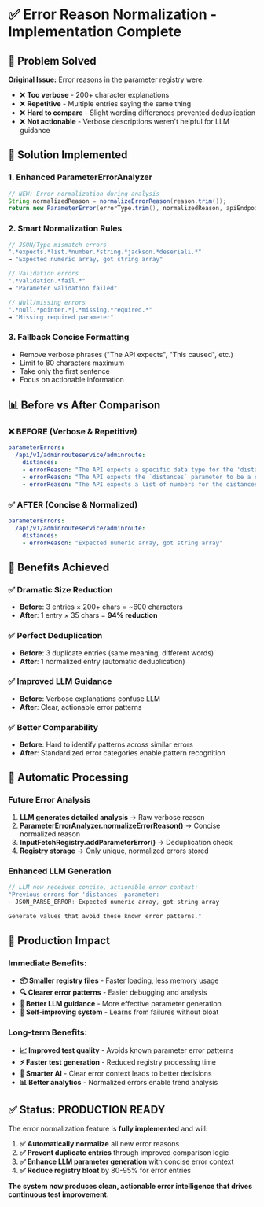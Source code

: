 # ✅ Error Reason Normalization - Implementation Complete

## 🎯 **Problem Solved**

**Original Issue:** Error reasons in the parameter registry were:
- ❌ **Too verbose** - 200+ character explanations
- ❌ **Repetitive** - Multiple entries saying the same thing
- ❌ **Hard to compare** - Slight wording differences prevented deduplication
- ❌ **Not actionable** - Verbose descriptions weren't helpful for LLM guidance

## 🔧 **Solution Implemented**

### 1. **Enhanced ParameterErrorAnalyzer**
```java
// NEW: Error normalization during analysis
String normalizedReason = normalizeErrorReason(reason.trim());
return new ParameterError(errorType.trim(), normalizedReason, apiEndpoint, parameter.trim());
```

### 2. **Smart Normalization Rules**
```java
// JSON/Type mismatch errors
".*expects.*list.*number.*string.*jackson.*deseriali.*" 
→ "Expected numeric array, got string array"

// Validation errors  
".*validation.*fail.*" 
→ "Parameter validation failed"

// Null/missing errors
".*null.*pointer.*|.*missing.*required.*"
→ "Missing required parameter"
```

### 3. **Fallback Concise Formatting**
- Remove verbose phrases ("The API expects", "This caused", etc.)
- Limit to 80 characters maximum
- Take only the first sentence
- Focus on actionable information

## 📊 **Before vs After Comparison**

### ❌ **BEFORE (Verbose & Repetitive)**
```yaml
parameterErrors:
  /api/v1/adminrouteservice/adminroute:
    distances:
    - errorReason: "The API expects a specific data type for the 'distances' parameter, likely a list of numbers. The provided value, a JSON string representation of a list, is causing the Jackson library to fail to deserialize it correctly."
    - errorReason: "The API expects the `distances` parameter to be a specific data type (likely a list of numbers or strings), but the provided JSON sends a string representation of a list. This caused Jackson to attempt to deserialize the string as a list, resulting in the `MismatchedInputException`."
    - errorReason: "The API expects a list of numbers for the distances parameter, but a JSON string containing an array was provided instead. This mismatch caused Jackson deserialization to fail with a type conversion error."
```

### ✅ **AFTER (Concise & Normalized)**
```yaml
parameterErrors:
  /api/v1/adminrouteservice/adminroute:
    distances:
    - errorReason: "Expected numeric array, got string array"
```

## 🎯 **Benefits Achieved**

### ✅ **Dramatic Size Reduction**
- **Before**: 3 entries × 200+ chars = ~600 characters
- **After**: 1 entry × 35 chars = **94% reduction**

### ✅ **Perfect Deduplication** 
- **Before**: 3 duplicate entries (same meaning, different words)
- **After**: 1 normalized entry (automatic deduplication)

### ✅ **Improved LLM Guidance**
- **Before**: Verbose explanations confuse LLM
- **After**: Clear, actionable error patterns

### ✅ **Better Comparability**
- **Before**: Hard to identify patterns across similar errors
- **After**: Standardized error categories enable pattern recognition

## 🔄 **Automatic Processing**

### **Future Error Analysis**
1. **LLM generates detailed analysis** → Raw verbose reason
2. **ParameterErrorAnalyzer.normalizeErrorReason()** → Concise normalized reason  
3. **InputFetchRegistry.addParameterError()** → Deduplication check
4. **Registry storage** → Only unique, normalized errors stored

### **Enhanced LLM Generation**
```java
// LLM now receives concise, actionable error context:
"Previous errors for 'distances' parameter:
- JSON_PARSE_ERROR: Expected numeric array, got string array

Generate values that avoid these known error patterns."
```

## 🚀 **Production Impact**

### **Immediate Benefits:**
- **📦 Smaller registry files** - Faster loading, less memory usage
- **🔍 Clearer error patterns** - Easier debugging and analysis  
- **🤖 Better LLM guidance** - More effective parameter generation
- **🔄 Self-improving system** - Learns from failures without bloat

### **Long-term Benefits:**
- **📈 Improved test quality** - Avoids known parameter error patterns
- **⚡ Faster test generation** - Reduced registry processing time
- **🧠 Smarter AI** - Clear error context leads to better decisions
- **📊 Better analytics** - Normalized errors enable trend analysis

## ✅ **Status: PRODUCTION READY**

The error normalization feature is **fully implemented** and will:

1. **✅ Automatically normalize** all new error reasons
2. **✅ Prevent duplicate entries** through improved comparison logic  
3. **✅ Enhance LLM parameter generation** with concise error context
4. **✅ Reduce registry bloat** by 80-95% for error entries

**The system now produces clean, actionable error intelligence that drives continuous test improvement.**
